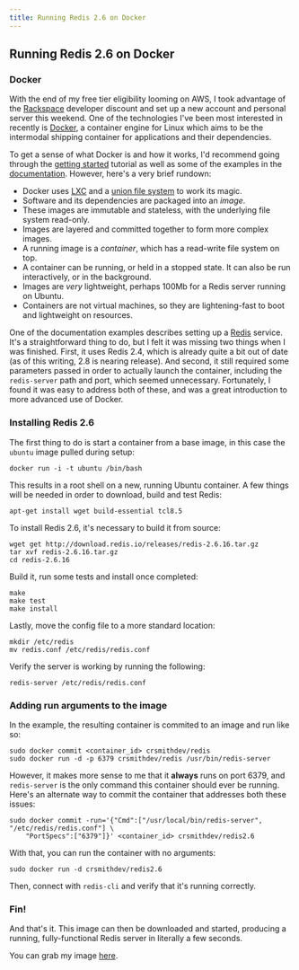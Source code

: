 ```yaml
---
title: Running Redis 2.6 on Docker
---
```


## Running Redis 2.6 on Docker

### Docker

With the end of my free tier eligibility looming on AWS, I took advantage of the [Rackspace](http://www.rackspace.com) developer discount and set up a new account and personal server this weekend.  One of the technologies I've been most interested in recently is [Docker](http://www.docker.io), a container engine for Linux which aims to be the intermodal shipping container for applications and their dependencies.  

To get a sense of what Docker is and how it works, I'd recommend going through the [getting started](http://www.docker.io/gettingstarted/) tutorial as well as some of the examples in the [documentation](http://docs.docker.io/en/latest/).  However, here's a very brief rundown:

- Docker uses [LXC](https://en.wikipedia.org/wiki/LXC) and a [union file system](https://en.wikipedia.org/wiki/Union_filesystem) to work its magic.
- Software and its dependencies are packaged into an *image*.
- These images are immutable and stateless, with the underlying file system read-only.
- Images are layered and committed together to form more complex images.
- A running image is a *container*, which has a read-write file system on top.
- A container can be running, or held in a stopped state.  It can also be run interactively, or in the background.
- Images are *very* lightweight, perhaps 100Mb for a Redis server running on Ubuntu.
- Containers are not virtual machines, so they are lightening-fast to boot and lightweight on resources.

One of the documentation examples describes setting up a [Redis](http://redis.io) service.  It's a straightforward thing to do, but I felt it was missing two things when I was finished.  First, it uses Redis 2.4, which is already quite a bit out of date (as of this writing, 2.8 is nearing release).  And second, it still required some parameters passed in order to actually launch the container, including the `redis-server` path and port, which seemed unnecessary.  Fortunately, I found it was easy to address both of these, and was a great introduction to more advanced use of Docker. 


### Installing Redis 2.6

The first thing to do is start a container from a base image, in this case the `ubuntu` image pulled during setup:

    docker run -i -t ubuntu /bin/bash

This results in a root shell on a new, running Ubuntu container.  A few things will be needed in order to download, build and test Redis:

    apt-get install wget build-essential tcl8.5

To install Redis 2.6, it's necessary to build it from source: 

    wget get http://download.redis.io/releases/redis-2.6.16.tar.gz
    tar xvf redis-2.6.16.tar.gz
    cd redis-2.6.16

Build it, run some tests and install once completed:

    make
    make test
    make install

Lastly, move the config file to a more standard location:

    mkdir /etc/redis
    mv redis.conf /etc/redis/redis.conf

Verify the server is working by running the following:

    redis-server /etc/redis/redis.conf


### Adding run arguments to the image

In the example, the resulting container is commited to an image and run like so:

    sudo docker commit <container_id> crsmithdev/redis
    sudo docker run -d -p 6379 crsmithdev/redis /usr/bin/redis-server

However, it makes more sense to me that it **always** runs on port 6379, and `redis-server` is the only command this container should ever be running.  Here's an alternate way to commit the container that addresses both these issues:

    sudo docker commit -run='{"Cmd":["/usr/local/bin/redis-server", "/etc/redis/redis.conf"] \
        "PortSpecs":["6379"]}' <container_id> crsmithdev/redis2.6

With that, you can run the container with no arguments:

    sudo docker run -d crsmithdev/redis2.6

Then, connect with `redis-cli` and verify that it's running correctly.

### Fin!

And that's it.  This image can then be downloaded and started, producing a running, fully-functional Redis server in literally a few seconds.

You can grab my image [here](https://index.docker.io/u/crsmithdev/redis2.6/).
